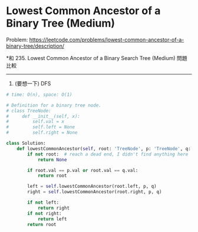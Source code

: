 Lowest Common Ancestor of a Binary Tree (Medium)
===

Problem: https://leetcode.com/problems/lowest-common-ancestor-of-a-binary-tree/description/

*和 235. Lowest Common Ancestor of a Binary Search Tree (Medium) 問題比較

---

1. (要想一下) DFS
```python
# time: O(n), space: O(1)

# Definition for a binary tree node.
# class TreeNode:
#     def __init__(self, x):
#         self.val = x
#         self.left = None
#         self.right = None

class Solution:
    def lowestCommonAncestor(self, root: 'TreeNode', p: 'TreeNode', q: 'TreeNode') -> 'TreeNode':
        if not root:  # reach a dead end, I didn't find anything here
            return None

        if root.val == p.val or root.val == q.val:
            return root

        left = self.lowestCommonAncestor(root.left, p, q)
        right = self.lowestCommonAncestor(root.right, p, q)

        if not left:
            return right
        if not right:
            return left
        return root
```

        

                
